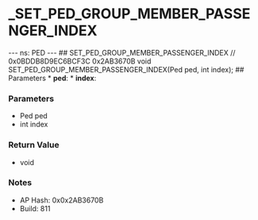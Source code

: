 # _SET_PED_GROUP_MEMBER_PASSENGER_INDEX

--- ns: PED --- ## SET_PED_GROUP_MEMBER_PASSENGER_INDEX  // 0x0BDDB8D9EC6BCF3C 0x2AB3670B void SET_PED_GROUP_MEMBER_PASSENGER_INDEX(Ped ped, int index);   ## Parameters * **ped**: * **index**:

### Parameters
* Ped ped
* int index

### Return Value
* void

### Notes
* AP Hash: 0x0x2AB3670B
* Build: 811

